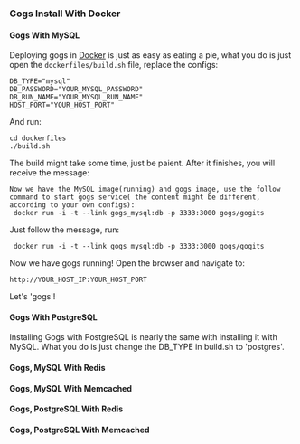 ### Gogs Install With Docker



#### Gogs With MySQL

Deploying gogs in [Docker](http://www.docker.io/) is just as easy as eating a pie, what you do is just open the `dockerfiles/build.sh` file, replace the configs:

```
DB_TYPE="mysql"
DB_PASSWORD="YOUR_MYSQL_PASSWORD"
DB_RUN_NAME="YOUR_MYSQL_RUN_NAME"
HOST_PORT="YOUR_HOST_PORT"
```

And run:
```
cd dockerfiles
./build.sh
```

The build might take some time, just be paient. After it finishes, you will receive the message:

```
Now we have the MySQL image(running) and gogs image, use the follow command to start gogs service( the content might be different, according to your own configs):
 docker run -i -t --link gogs_mysql:db -p 3333:3000 gogs/gogits
```

Just follow the message, run:

```
 docker run -i -t --link gogs_mysql:db -p 3333:3000 gogs/gogits
```

Now we have gogs running! Open the browser and navigate to:

```
http://YOUR_HOST_IP:YOUR_HOST_PORT
```

Let's 'gogs'!

#### Gogs With PostgreSQL

Installing Gogs with PostgreSQL is nearly the same with installing it with MySQL. What you do is just change the DB_TYPE in build.sh to 'postgres'.

#### Gogs, MySQL With Redis


#### Gogs, MySQL With Memcached


#### Gogs, PostgreSQL With Redis


#### Gogs, PostgreSQL With Memcached




